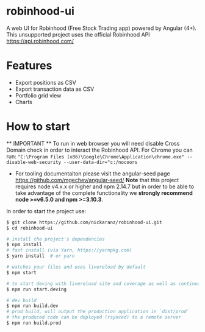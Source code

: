 # robinhood-ui
 A web UI for Robinhood (Free Stock Trading app) powered by Angular (4+). This unsupported project uses the official Robinhood API https://api.robinhood.com/ 

# Features
* Export positions as CSV
* Export transaction data as CSV
* Portfolio grid view
* Charts

# How to start

** IMPORTANT ** To run in web browser you will need disable Cross Domain check in order to interact the Robinhood API. For Chrome you can run:
`"C:\Program Files (x86)\Google\Chrome\Application\chrome.exe" --disable-web-security --user-data-dir="c:/nocoors`

* For tooling documentaiton please visit the angular-seed page https://github.com/mgechev/angular-seed/ 
**Note** that this project requires node v4.x.x or higher and npm 2.14.7 but in order to be able to take advantage of the complete functionality we **strongly recommend node >=v6.5.0 and npm >=3.10.3**.

In order to start the project use:

```bash
$ git clone https://github.com/nickaranz/robinhood-ui.git
$ cd robinhood-ui

# install the project's dependencies
$ npm install
# fast install (via Yarn, https://yarnpkg.com)
$ yarn install  # or yarn

# watches your files and uses livereload by default
$ npm start

# to start deving with livereload site and coverage as well as continuous testing
$ npm run start.deving

# dev build
$ npm run build.dev
# prod build, will output the production application in `dist/prod`
# the produced code can be deployed (rsynced) to a remote server
$ npm run build.prod
